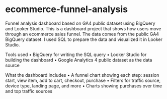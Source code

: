 # ecommerce-funnel-analysis
Funnel analysis dashboard based on GA4 public dataset using BigQuery and Looker Studio. This is a dashboard project that shows how users move through an ecommerce sales funnel. The data comes from the public GA4 BigQuery dataset. I used SQL to prepare the data and visualized it in Looker Studio.

Tools used
	•	BigQuery for writing the SQL query
	•	Looker Studio for building the dashboard
	•	Google Analytics 4 public dataset as the data source

What the dashboard includes
	•	A funnel chart showing each step: session start, view item, add to cart, checkout, purchase
	•	Filters for traffic source, device type, landing page, and more
	•	Charts showing purchases over time and top traffic sources
